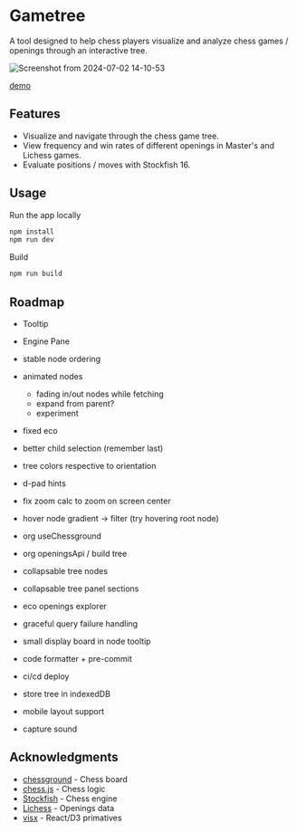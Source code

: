 # Gametree

A tool designed to help chess players visualize and analyze chess games / openings
through an interactive tree.

![Screenshot from 2024-07-02 14-10-53](https://github.com/evanderh/gametree/assets/3112477/3a6da338-0ec5-4a5a-a59f-08b523753388)

[demo](https://www.gametree.dev)

## Features

- Visualize and navigate through the chess game tree.
- View frequency and win rates of different openings in Master's and Lichess games.
- Evaluate positions / moves with Stockfish 16.

## Usage

Run the app locally

```sh
npm install
npm run dev
```

Build

```sh
npm run build
```

## Roadmap

- Tooltip
- Engine Pane

- stable node ordering
- animated nodes
    - fading in/out nodes while fetching 
    - expand from parent?
    - experiment
- fixed eco
- better child selection (remember last)
- tree colors respective to orientation
- d-pad hints
- fix zoom calc to zoom on screen center
- hover node gradient -> filter (try hovering root node)

- org useChessground
- org openingsApi / build tree

- collapsable tree nodes
- collapsable tree panel sections
- eco openings explorer
- graceful query failure handling
- small display board in node tooltip
- code formatter + pre-commit
- ci/cd deploy
- store tree in indexedDB
- mobile layout support
- capture sound

## Acknowledgments

- [chessground](https://github.com/lichess-org/chessground) - Chess board
- [chess.js](https://github.com/jhlywa/chess.js/tree/master) - Chess logic
- [Stockfish](https://github.com/official-stockfish/Stockfish) - Chess engine
- [Lichess](https://lichess.org/) - Openings data
- [visx](https://airbnb.io/visx/) - React/D3 primatives
